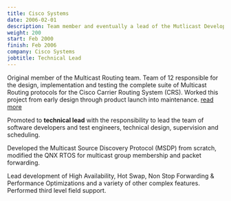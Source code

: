 ```yaml
---
title: Cisco Systems
date: 2006-02-01
description: Team member and eventually a lead of the Mutlicast Development Team.
weight: 200
start: Feb 2000
finish: Feb 2006
company: Cisco Systems
jobtitle: Technical Lead
---
```


Original member of the Multicast Routing team.  Team of 12 responsible
for the design, implementation and testing the complete suite of
Multicast Routing protocols for the Cisco Carrier Routing System
(CRS).  Worked this project from early design through product launch
into maintenance. [read more]({{.Permalink}})
<!--more-->

Promoted to __technical lead__ with the responsibility to lead the
team of software developers and test engineers, technical design,
supervision and scheduling.

Developed the Multicast Source Discovery Protocol (MSDP) from
scratch, modified the QNX RTOS for multicast group membership and
packet forwarding.

Lead development of High Availability, Hot Swap, Non Stop Forwarding
& Performance Optimizations and a variety of other complex
features. Performed third level field support.

